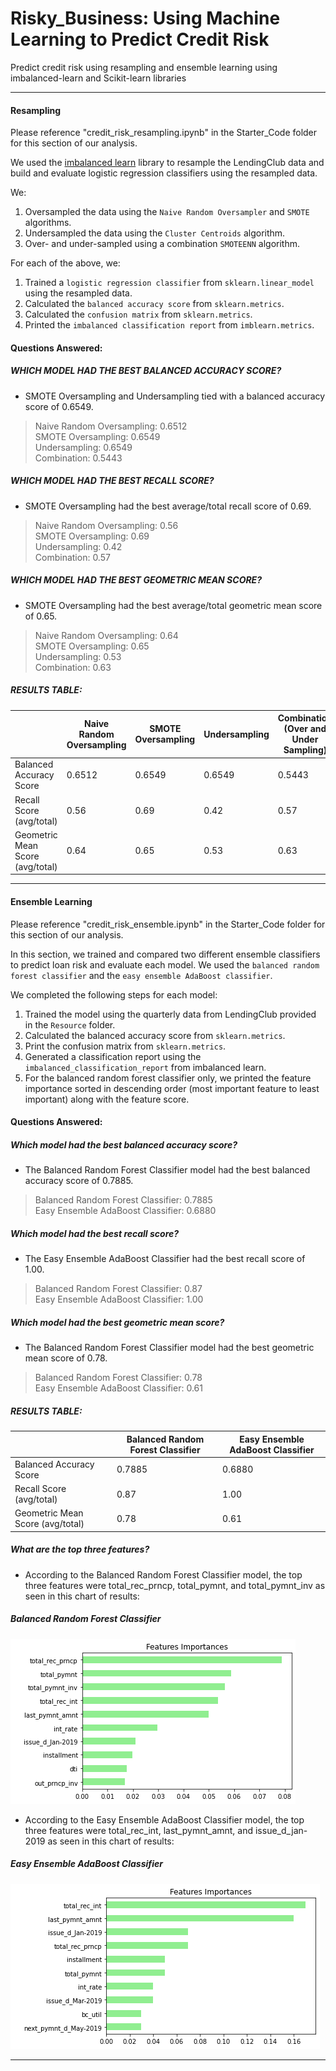 # Risky_Business: Using Machine Learning to Predict Credit Risk
Predict credit risk using resampling and ensemble learning using imbalanced-learn and Scikit-learn libraries

---

#### Resampling

Please reference "credit_risk_resampling.ipynb" in the Starter_Code folder for this section of our analysis.

We used the [imbalanced learn](https://imbalanced-learn.readthedocs.io) library to resample the LendingClub data and build and evaluate logistic regression classifiers using the resampled data.

We: 

1. Oversampled the data using the `Naive Random Oversampler` and `SMOTE` algorithms.
2. Undersampled the data using the `Cluster Centroids` algorithm.
3. Over- and under-sampled using a combination `SMOTEENN` algorithm.

For each of the above, we:

1. Trained a `logistic regression classifier` from `sklearn.linear_model` using the resampled data.
2. Calculated the `balanced accuracy score` from `sklearn.metrics`.
3. Calculated the `confusion matrix` from `sklearn.metrics`.
4. Printed the `imbalanced classification report` from `imblearn.metrics`.

#### Questions Answered:

##### WHICH MODEL HAD THE BEST BALANCED ACCURACY SCORE? 
* SMOTE Oversampling and Undersampling tied with a balanced accuracy score of 0.6549.
> 
> Naive Random Oversampling: 0.6512 <br />
> SMOTE Oversampling: 0.6549 <br />
> Undersampling: 0.6549 <br />
> Combination: 0.5443 <br />

##### WHICH MODEL HAD THE BEST RECALL SCORE?
* SMOTE Oversampling had the best average/total recall score of 0.69.
>
> Naive Random Oversampling: 0.56 <br />
> SMOTE Oversampling: 0.69 <br />
> Undersampling: 0.42 <br />
> Combination: 0.57 <br />

##### WHICH MODEL HAD THE BEST GEOMETRIC MEAN SCORE?
* SMOTE Oversampling had the best average/total geometric mean score of 0.65.
>
> Naive Random Oversampling: 0.64 <br />
> SMOTE Oversampling: 0.65 <br />
> Undersampling: 0.53 <br />
> Combination: 0.63 <br />

##### RESULTS TABLE:

|   | Naive Random Oversampling  | SMOTE Oversampling  | Undersampling  | Combination (Over and Under Sampling)  |
|---|---|---|---|---|
| Balanced Accuracy Score  | 0.6512  | 0.6549  | 0.6549  | 0.5443  |
| Recall Score (avg/total)  | 0.56  | 0.69  | 0.42  | 0.57  |
| Geometric Mean Score (avg/total)  | 0.64  | 0.65  | 0.53  | 0.63  |

---

#### Ensemble Learning

Please reference "credit_risk_ensemble.ipynb" in the Starter_Code folder for this section of our analysis.

In this section, we trained and compared two different ensemble classifiers to predict loan risk and evaluate each model. We used the `balanced random forest classifier` and the `easy ensemble AdaBoost classifier`.

We completed the following steps for each model:

1. Trained the model using the quarterly data from LendingClub provided in the `Resource` folder.
2. Calculated the balanced accuracy score from `sklearn.metrics`.
3. Print the confusion matrix from `sklearn.metrics`.
4. Generated a classification report using the `imbalanced_classification_report` from imbalanced learn.
5. For the balanced random forest classifier only, we printed the feature importance sorted in descending order (most important feature to least important) along with the feature score.

#### Questions Answered:

##### Which model had the best balanced accuracy score?
* The Balanced Random Forest Classifier model had the best balanced accuracy score of 0.7885.
>
> Balanced Random Forest Classifier: 0.7885 <br />
> Easy Ensemble AdaBoost Classifier: 0.6880 <br />

##### Which model had the best recall score?
* The Easy Ensemble AdaBoost Classifier had the best recall score of 1.00.
>
> Balanced Random Forest Classifier: 0.87 <br />
> Easy Ensemble AdaBoost Classifier: 1.00 <br />

##### Which model had the best geometric mean score?
* The Balanced Random Forest Classifier model had the best geometric mean score of 0.78.
>
> Balanced Random Forest Classifier: 0.78 <br />
> Easy Ensemble AdaBoost Classifier: 0.61 <br />

##### RESULTS TABLE:

|   | Balanced Random Forest Classifier  | Easy Ensemble AdaBoost Classifier  |
|---|---|---|
| Balanced Accuracy Score  | 0.7885  | 0.6880  |
| Recall Score (avg/total)  | 0.87  | 1.00  |
| Geometric Mean Score (avg/total)  | 0.78  | 0.61  |

##### What are the top three features?
* According to the Balanced Random Forest Classifier model, the top three features were total_rec_prncp, total_pymnt, and total_pymnt_inv as seen in this chart of results:

##### Balanced Random Forest Classifier

![Random Forest Features Importances](Images/Random_Forest_Top_Features.png)

* According to the Easy Ensemble AdaBoost Classifier model, the top three features were total_rec_int, last_pymnt_amnt, and issue_d_jan-2019 as seen in this chart of results:

##### Easy Ensemble AdaBoost Classifier

![AdaBoost Top Features](Images/AdaBoost_Top_Features.png)

- - -